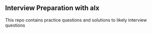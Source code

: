 ## Interview Preparation with alx
This repo contains practice questions and solutions to likely interview questions
